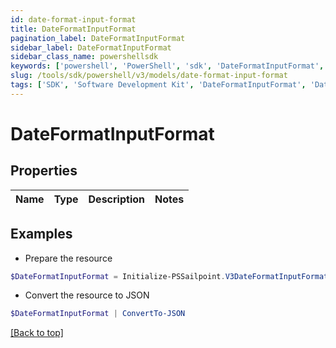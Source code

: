 ```yaml
---
id: date-format-input-format
title: DateFormatInputFormat
pagination_label: DateFormatInputFormat
sidebar_label: DateFormatInputFormat
sidebar_class_name: powershellsdk
keywords: ['powershell', 'PowerShell', 'sdk', 'DateFormatInputFormat', 'DateFormatInputFormat'] 
slug: /tools/sdk/powershell/v3/models/date-format-input-format
tags: ['SDK', 'Software Development Kit', 'DateFormatInputFormat', 'DateFormatInputFormat']
---
```



# DateFormatInputFormat

## Properties

Name | Type | Description | Notes
------------ | ------------- | ------------- | -------------

## Examples

- Prepare the resource
```powershell
$DateFormatInputFormat = Initialize-PSSailpoint.V3DateFormatInputFormat 
```

- Convert the resource to JSON
```powershell
$DateFormatInputFormat | ConvertTo-JSON
```


[[Back to top]](#) 

